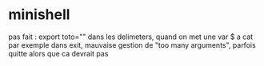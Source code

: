 # minishell
pas fait : export toto=""
dans les delimeters, quand on met une var $ a cat par exemple
dans exit, mauvaise gestion de "too many arguments", parfois quitte alors que ca devrait pas
